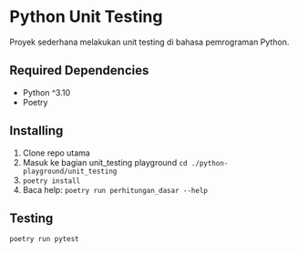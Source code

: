 # Python Unit Testing
Proyek sederhana melakukan unit testing di bahasa pemrograman Python.

## Required Dependencies
 - Python ^3.10
 - Poetry

## Installing
 1. Clone repo utama
 2. Masuk ke bagian unit_testing playground `cd ./python-playground/unit_testing`
 3. `poetry install`
 4. Baca help: `poetry run perhitungan_dasar --help`

## Testing
`poetry run pytest`
